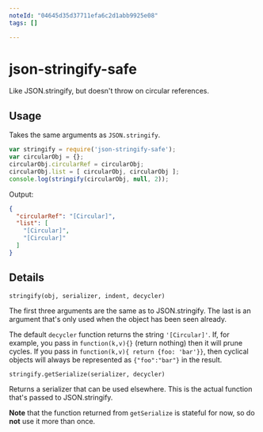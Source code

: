 ```yaml
---
noteId: "04645d35d37711efa6c2d1abb9925e08"
tags: []

---
```


# json-stringify-safe

Like JSON.stringify, but doesn't throw on circular references.

## Usage

Takes the same arguments as `JSON.stringify`.

```javascript
var stringify = require('json-stringify-safe');
var circularObj = {};
circularObj.circularRef = circularObj;
circularObj.list = [ circularObj, circularObj ];
console.log(stringify(circularObj, null, 2));
```

Output:

```json
{
  "circularRef": "[Circular]",
  "list": [
    "[Circular]",
    "[Circular]"
  ]
}
```

## Details

```
stringify(obj, serializer, indent, decycler)
```

The first three arguments are the same as to JSON.stringify.  The last
is an argument that's only used when the object has been seen already.

The default `decycler` function returns the string `'[Circular]'`.
If, for example, you pass in `function(k,v){}` (return nothing) then it
will prune cycles.  If you pass in `function(k,v){ return {foo: 'bar'}}`,
then cyclical objects will always be represented as `{"foo":"bar"}` in
the result.

```
stringify.getSerialize(serializer, decycler)
```

Returns a serializer that can be used elsewhere.  This is the actual
function that's passed to JSON.stringify.

**Note** that the function returned from `getSerialize` is stateful for now, so
do **not** use it more than once.
